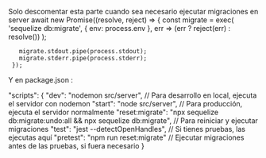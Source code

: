 Solo descomentar esta parte cuando sea necesario ejecutar migraciones en server 
    await new Promise((resolve, reject) => {
       const migrate = exec(
        'sequelize db:migrate',
         { env: process.env },
         err => (err ? reject(err) : resolve())
       );

       migrate.stdout.pipe(process.stdout);
       migrate.stderr.pipe(process.stderr);
     });


Y en package.json :

"scripts": {
    "dev": "nodemon src/server",  // Para desarrollo en local, ejecuta el servidor con nodemon
    "start": "node src/server",   // Para producción, ejecuta el servidor normalmente
    "reset:migrate": "npx sequelize db:migrate:undo:all && npx sequelize db:migrate",  // Para reiniciar y ejecutar migraciones
    "test": "jest --detectOpenHandles",  // Si tienes pruebas, las ejecutas aquí
    "pretest": "npm run reset:migrate"  // Ejecutar migraciones antes de las pruebas, si fuera necesario
  }